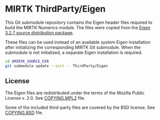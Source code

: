 MIRTK ThirdParty/Eigen
======================

This Git submodule repository contains the Eigen header files required to build
the MIRTK Numerics module. The files were copied from the [Eigen 3.2.7 source
distribution package](http://bitbucket.org/eigen/eigen/get/3.2.7.tar.gz).

These files can be used instead of an available system Eigen installation
after initializing the corresponding MIRTK Git submodule. When the
submodule is not initialized, a separate Eigen installation is required.

```bash
cd $MIRTK_SOURCE_DIR
git submodule update --init -- ThirdParty/Eigen
```

License
-------

The Eigen files are redistributed under the terms of the Mozilla Public License v. 2.0.
See [COPYING.MPL2](COPYING.MPL2) file.

Some of the included third-party files are covered by the BSD license.
See [COPYING.BSD](COYPING.BSD) file.
